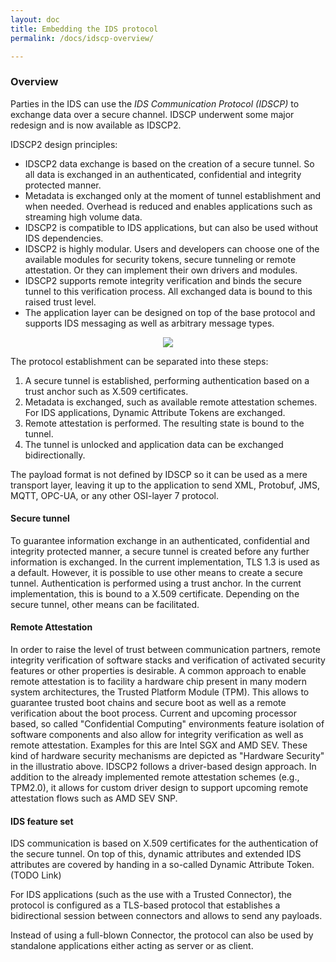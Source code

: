 ```yaml
---
layout: doc
title: Embedding the IDS protocol
permalink: /docs/idscp-overview/

---
```


### Overview

Parties in the IDS can use the _IDS Communication Protocol (IDSCP)_ to exchange data over a secure channel. IDSCP underwent
some major redesign and is now available as IDSCP2.

IDSCP2 design principles:
* IDSCP2 data exchange is based on the creation of a secure tunnel. So all data is exchanged in an authenticated, confidential and integrity protected manner.
* Metadata is exchanged only at the moment of tunnel establishment and when needed. Overhead is reduced and enables applications such as streaming high volume data.
* IDSCP2 is compatible to IDS applications, but can also be used without IDS dependencies.
* IDSCP2 is highly modular. Users and developers can choose one of the available modules for security tokens, secure tunneling or remote attestation. Or they can implement their own drivers and modules.
* IDSCP2 supports remote integrity verification and binds the secure tunnel to this verification process. All exchanged data is bound to this raised trust level.
* The application layer can be designed on top of the base protocol and supports IDS messaging as well as arbitrary message types.


<div style="text-align:center">
	<img src="../../assets/img/idscp2_overview.png"/>
</div>

The protocol establishment can be separated into these steps:

1. A secure tunnel is established, performing authentication based on a trust anchor such as X.509 certificates.
2. Metadata is exchanged, such as available remote attestation schemes. For IDS applications, Dynamic Attribute Tokens are exchanged.
3. Remote attestation is performed. The resulting state is bound to the tunnel.
4. The tunnel is unlocked and application data can be exchanged bidirectionally.

The payload format is not defined by IDSCP so it can be used as a mere transport layer, leaving it up to the application to send XML, Protobuf, JMS, MQTT, OPC-UA, or any other OSI-layer 7 protocol.

#### Secure tunnel
To guarantee information exchange in an authenticated, confidential and integrity protected manner, a secure tunnel is created before any further information is exchanged. In the current implementation, TLS 1.3 is used as a default. However, it is possible to use other means to create a secure tunnel. Authentication is performed using a trust anchor. In the current implementation, this is bound to a X.509 certificate. Depending on the secure tunnel, other means can be facilitated.

#### Remote Attestation
In order to raise the level of trust between communication partners, remote integrity verification of software stacks and verification of activated security features or other properties is desirable. A common approach to enable remote attestation is to facility a hardware chip present in many modern system architectures, the Trusted Platform Module (TPM). This allows to guarantee trusted boot chains and secure boot as well as a remote verification about the boot process. Current and upcoming processor based, so called "Confidential Computing" environments feature isolation of software components and also allow for integrity verification as well as remote attestation. Examples for this are Intel SGX and AMD SEV. These kind of hardware security mechanisms are depicted as "Hardware Security" in the illustratio above.
IDSCP2 follows a driver-based design approach. In addition to the already implemented remote attestation schemes (e.g., TPM2.0), it allows for custom driver design to support upcoming remote attestation flows such as AMD SEV SNP.

#### IDS feature set
IDS communication is based on X.509 certificates for the authentication of the secure tunnel. On top of this, dynamic attributes and extended IDS attributes are covered by handing in a so-called Dynamic Attribute Token. (TODO Link)

For IDS applications (such as the use with a Trusted Connector), the protocol is configured as a TLS-based protocol that establishes a bidirectional session between connectors and allows to send any payloads.

Instead of using a full-blown Connector, the protocol can also be used by standalone applications either acting as server or as client.
